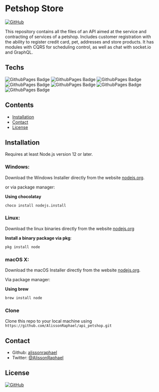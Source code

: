 # Petshop Store
[![GitHub](https://img.shields.io/github/license/AlissonRaphael/api_petshop)](https://github.com/AlissonRaphael/api_petshop/blob/main/LICENSE)

This repository contains all the files of an API aimed at the service and contracting of services of a petshop. Includes customer registration with the ability to register credit card, pet, addresses and store products. It has modules with CQRS for scheduling control, as well as chat with socket.io and GraphQL.

## Techs
![GithubPages Badge](https://img.shields.io/badge/-TypeScript-000?style=flat-square&logo=typescript&logoColor=white&color=3178C6)
![GithubPages Badge](https://img.shields.io/badge/-Node.js-000?style=flat-square&logo=nodedotjs&logoColor=white&color=339933)
![GithubPages Badge](https://img.shields.io/badge/-NestJS-000?style=flat-square&logo=nestjs&logoColor=white&color=E0234E)
![GithubPages Badge](https://img.shields.io/badge/-TypeORM-000?style=flat-square&logo=typescript&logoColor=white&color=F40D12)
![GithubPages Badge](https://img.shields.io/badge/-PostgresSQL-000?style=flat-square&logo=postgresql&logoColor=white&color=4169E1)
![GithubPages Badge](https://img.shields.io/badge/-MongoDB-000?style=flat-square&logo=mongodb&logoColor=white&color=47A248)
![GithubPages Badge](https://img.shields.io/badge/-Swagger-000?style=flat-square&logo=eslint&logoColor=black&color=85EA2D)

## Contents
- [Installation](#installation)
- [Contact](#contact)
- [License](#license)

## Installation
Requires at least Node.js version 12 or later.

### Windows:

Download the Windows Installer directly from the website [nodejs.org](https://nodejs.org/en/download/).

or via package manager:

__Using chocolatay__
```sh
choco install nodejs.install
```

### Linux:

Download the linux binaries directly from the website [nodejs.org](https://nodejs.org/en/download/)

__Install a binary package via pkg__:
```sh
pkg install node
```

### macOS X:

Download the macOS Installer directly from the website [nodejs.org](https://nodejs.org/en/download/).

Via package manager:

__Using brew__
```sh
brew install node
```


### Clone

Clone this repo to your local machine using `https://github.com/AlissonRaphael/api_petshop.git`

## Contact
- Github: [alissonraphael](https://gist.github.com/AlissonRaphael)
- Twitter: [@AlissonRaphaeI](@AlissonRaphaeI)

## License

[![GitHub](https://img.shields.io/github/license/AlissonRaphael/api_petshop)](https://github.com/AlissonRaphael/api_petshop/blob/main/LICENSE)
